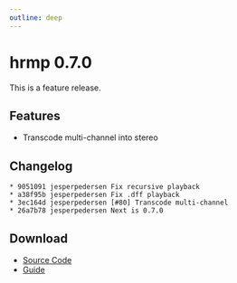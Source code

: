 ```yaml
---
outline: deep
---
```


# hrmp 0.7.0

This is a feature release.

## Features

* Transcode multi-channel into stereo


## Changelog

```
* 9051091 jesperpedersen Fix recursive playback
* a38f95b jesperpedersen Fix .dff playback
* 3ec164d jesperpedersen [#80] Transcode multi-channel
* 26a7b78 jesperpedersen Next is 0.7.0
```

## Download

- [Source Code](https://github.com/HighResMusicPlayer/hrmp/releases/download/0.7.0/hrmp-0.7.0.tar.gz)
- [Guide](https://github.com/HighResMusicPlayer/hrmp/releases/download/0.7.0/hrmp-en.pdf)
